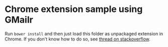 # Chrome extension sample using GMailr

Run `bower install` and then just load this folder as unpackaged extension in Chrome.
If you don't know how to do so, see [thread on stackoverflow](http://stackoverflow.com/a/11048570).
